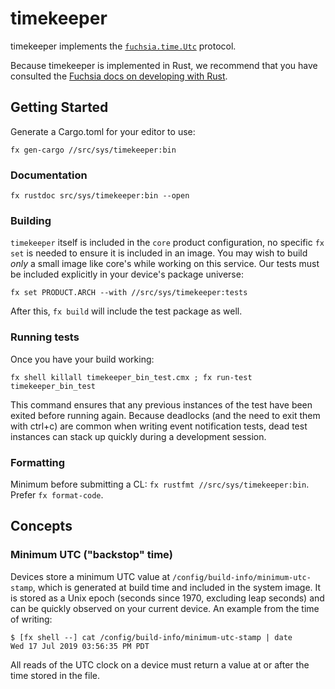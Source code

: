 # timekeeper

timekeeper implements the [`fuchsia.time.Utc`][utc-fidl] protocol.

Because timekeeper is implemented in Rust, we recommend that you have consulted the [Fuchsia docs on
developing with Rust](fuchsia-rust-docs).

[fuchsia-rust-docs]: ../../../docs/development/languages/rust/README.md
[utc-fidl]: ./fidl/utc.fidl

## Getting Started

Generate a Cargo.toml for your editor to use:

`fx gen-cargo //src/sys/timekeeper:bin`

### Documentation

`fx rustdoc src/sys/timekeeper:bin --open`

### Building

`timekeeper` itself is included in the `core` product configuration, no specific `fx set` is needed
to ensure it is included in an image. You may wish to build *only* a small image like core's while
working on this service. Our tests must be included explicitly in your device's package universe:

`fx set PRODUCT.ARCH --with //src/sys/timekeeper:tests`

After this, `fx build` will include the test package as well.

### Running tests

Once you have your build working:

`fx shell killall timekeeper_bin_test.cmx ; fx run-test timekeeper_bin_test`

This command ensures that any previous instances of the test have been exited before running again.
Because deadlocks (and the need to exit them with ctrl+c) are common when writing event
notification tests, dead test instances can stack up quickly during a development session.

### Formatting

Minimum before submitting a CL: `fx rustfmt //src/sys/timekeeper:bin`. Prefer `fx format-code`.

## Concepts

### Minimum UTC ("backstop" time)

Devices store a minimum UTC value at `/config/build-info/minimum-utc-stamp`, which is generated at
build time and included in the system image. It is stored as a Unix epoch (seconds since 1970,
excluding leap seconds) and can be quickly observed on your current device. An example from the
time of writing:

```
$ [fx shell --] cat /config/build-info/minimum-utc-stamp | date
Wed 17 Jul 2019 03:56:35 PM PDT
```

All reads of the UTC clock on a device must return a value at or after the time stored in the file.
